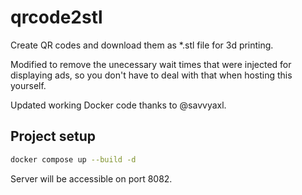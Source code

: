 # qrcode2stl

Create QR codes and download them as \*.stl file for 3d printing.

Modified to remove the unecessary wait times that were injected for displaying ads, so you don't have to deal with that when hosting this yourself. 

Updated working Docker code thanks to @savvyaxl. 

## Project setup
```bash
docker compose up --build -d
```

Server will be accessible on port 8082. 
